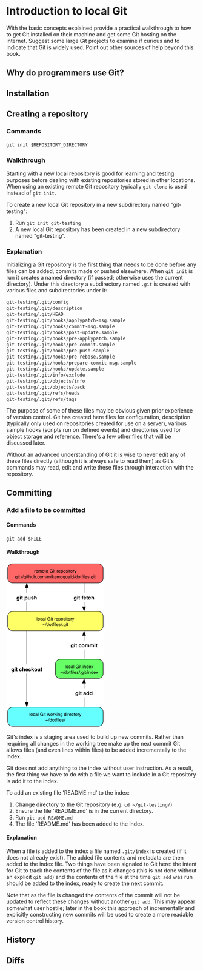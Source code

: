 # Introduction to local Git
With the basic concepts explained provide a practical walkthrough to how to get Git installed on their machine and get some Git hosting on the internet. Suggest some large Git projects to examine if curious and to indicate that Git is widely used. Point out other sources of help beyond this book.

## Why do programmers use Git?
## Installation
## Creating a repository

### Commands
`git init $REPOSITORY_DIRECTORY`

### Walkthrough
Starting with a new local repository is good for learning and testing purposes before dealing with existing repositories stored in other locations. When using an existing remote Git repository typically `git clone` is used instead of `git init`.

To create a new local Git repository in a new subdirectory named "git-testing":

1. Run `git init git-testing`
2. A new local Git repository has been created in a new subdirectory named "git-testing".

### Explanation
Initializing a Git repository is the first thing that needs to be done before any files can be added, commits made or pushed elsewhere. When `git init` is run it creates a named directory (if passed; otherwise uses the current directory). Under this directory a subdirectory named `.git` is created with various files and subdirectories under it:

```
git-testing/.git/config
git-testing/.git/description
git-testing/.git/HEAD
git-testing/.git/hooks/applypatch-msg.sample
git-testing/.git/hooks/commit-msg.sample
git-testing/.git/hooks/post-update.sample
git-testing/.git/hooks/pre-applypatch.sample
git-testing/.git/hooks/pre-commit.sample
git-testing/.git/hooks/pre-push.sample
git-testing/.git/hooks/pre-rebase.sample
git-testing/.git/hooks/prepare-commit-msg.sample
git-testing/.git/hooks/update.sample
git-testing/.git/info/exclude
git-testing/.git/objects/info
git-testing/.git/objects/pack
git-testing/.git/refs/heads
git-testing/.git/refs/tags
```

The purpose of some of these files may be obvious given prior experience of version control. Git has created here files for configuration, description (typically only used on repositories created for use on a server), various sample hooks (scripts run on defined events) and directories used for object storage and reference. There's a few other files that will be discussed later.

Without an advanced understanding of Git it is wise to never edit any of these files directly (although it is always safe to read them) as Git's commands may read, edit and write these files through interaction with the repository.

## Committing
### Add a file to be committed

#### Commands
`git add $FILE`

#### Walkthrough
![Git workflow](diagrams/workflow.png)

Git's index is a staging area used to build up new commits. Rather than requiring all changes in the working tree make up the next commit Git allows files (and even lines within files) to be added incrementally to the index.

Git does not add anything to the index without user instruction. As a result, the first thing we have to do with a file we want to include in a Git repository is add it to the index.

To add an existing file 'README.md' to the index:

1. Change directory to the Git repository (e.g. `cd ~/git-testing/`)
2. Ensure the file 'README.md' is in the current directory.
2. Run `git add README.md`
3. The file 'README.md' has been added to the index.

#### Explanation
When a file is added to the index a file named `.git/index` is created (if it does not already exist). The added file contents and metadata are then added to the index file. Two things have been signaled to Git here: the intent for Git to track the contents of the file as it changes (this is not done without an explicit `git add`) and the contents of the file at the time `git add` was run should be added to the index, ready to create the next commit.

Note that as the file is changed the contents of the commit will not be updated to reflect these changes without another `git add`. This may appear somewhat user hostile; later in the book this approach of incrementally and explicitly constructing new commits will be used to create a more readable version control history.
## History
## Diffs
